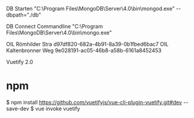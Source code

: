 DB Starten
"C:\Program Files\MongoDB\Server\4.0\bin\mongod.exe" --dbpath="./db"

DB Connect Commandline
"C:\Program Files\MongoDB\Server\4.0\bin\mongo.exe"

OIL Römhilder Stra d97df820-682a-4b91-8a39-0b1fbed6bac7
OIL Kaltenbronner Weg 9e028191-ac05-46b8-a58b-6161a8452453

Vuetify 2.0
# npm
$ npm install https://github.com/vuetifyjs/vue-cli-plugin-vuetify.git#dev --save-dev
$ vue invoke vuetify